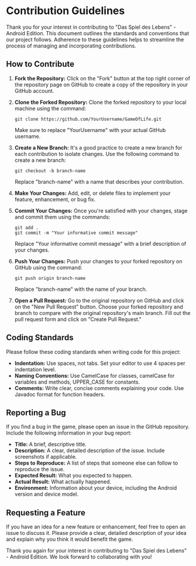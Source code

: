 # Contribution Guidelines

Thank you for your interest in contributing to "Das Spiel des Lebens" - Android Edition. This document outlines the standards and conventions that our project follows. Adherence to these guidelines helps to streamline the process of managing and incorporating contributions.

## How to Contribute

1. **Fork the Repository:** Click on the "Fork" button at the top right corner of the repository page on GitHub to create a copy of the repository in your GitHub account.

2. **Clone the Forked Repository:** Clone the forked repository to your local machine using the command:
   ```
   git clone https://github.com/YourUsername/GameOfLife.git
   ```
   Make sure to replace "YourUsername" with your actual GitHub username.

3. **Create a New Branch:** It's a good practice to create a new branch for each contribution to isolate changes. Use the following command to create a new branch:
   ```
   git checkout -b branch-name
   ```
   Replace "branch-name" with a name that describes your contribution.

4. **Make Your Changes:** Add, edit, or delete files to implement your feature, enhancement, or bug fix.

5. **Commit Your Changes:** Once you're satisfied with your changes, stage and commit them using the commands:
   ```
   git add .
   git commit -m "Your informative commit message"
   ```
   Replace "Your informative commit message" with a brief description of your changes.

6. **Push Your Changes:** Push your changes to your forked repository on GitHub using the command:
   ```
   git push origin branch-name
   ```
   Replace "branch-name" with the name of your branch.

7. **Open a Pull Request:** Go to the original repository on GitHub and click on the "New Pull Request" button. Choose your forked repository and branch to compare with the original repository's main branch. Fill out the pull request form and click on "Create Pull Request."

## Coding Standards

Please follow these coding standards when writing code for this project:

- **Indentation:** Use spaces, not tabs. Set your editor to use 4 spaces per indentation level.
- **Naming Conventions:** Use CamelCase for classes, camelCase for variables and methods, UPPER_CASE for constants.
- **Comments:** Write clear, concise comments explaining your code. Use Javadoc format for function headers.

## Reporting a Bug

If you find a bug in the game, please open an issue in the GitHub repository. Include the following information in your bug report:

- **Title:** A brief, descriptive title.
- **Description:** A clear, detailed description of the issue. Include screenshots if applicable.
- **Steps to Reproduce:** A list of steps that someone else can follow to reproduce the issue.
- **Expected Result:** What you expected to happen.
- **Actual Result:** What actually happened.
- **Environment:** Information about your device, including the Android version and device model.

## Requesting a Feature

If you have an idea for a new feature or enhancement, feel free to open an issue to discuss it. Please provide a clear, detailed description of your idea and explain why you think it would benefit the game.

Thank you again for your interest in contributing to "Das Spiel des Lebens" - Android Edition. We look forward to collaborating with you!

